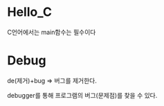 # Hello_C

C언어에서는 main함수는 필수이다

# Debug
de(제거)+bug => 버그를 제거한다.

debugger를 통해 프로그램의 버그(문제점)를 찾을 수 있다.
